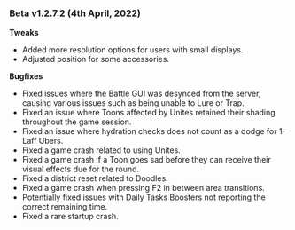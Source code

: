 ### Beta v1.2.7.2 (4th April, 2022)

**Tweaks**
- Added more resolution options for users with small displays.
- Adjusted position for some accessories.

**Bugfixes**
- Fixed issues where the Battle GUI was desynced from the server, causing various issues such as being unable to Lure or Trap.
- Fixed an issue where Toons affected by Unites retained their shading throughout the game session.
- Fixed an issue where hydration checks does not count as a dodge for 1-Laff Ubers.
- Fixed a game crash related to using Unites.
- Fixed a game crash if a Toon goes sad before they can receive their visual effects due for the round.
- Fixed a district reset related to Doodles.
- Fixed a game crash when pressing F2 in between area transitions.
- Potentially fixed issues with Daily Tasks Boosters not reporting the correct remaining time.
- Fixed a rare startup crash.
